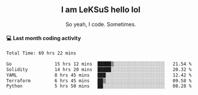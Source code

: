 <h2 align="center">I am LeKSuS hello lol</h2>
<p align="center">So yeah, I code. Sometimes.</p>

#### :computer: Last month coding activity
<!--START_SECTION:waka-->

```txt
Total Time: 69 hrs 22 mins

Go                15 hrs 12 mins  █████▒░░░░░░░░░░░░░░░░░░░   21.54 %
Solidity          14 hrs 20 mins  █████░░░░░░░░░░░░░░░░░░░░   20.32 %
YAML              8 hrs 45 mins   ███░░░░░░░░░░░░░░░░░░░░░░   12.42 %
Terraform         6 hrs 45 mins   ██▒░░░░░░░░░░░░░░░░░░░░░░   09.58 %
Python            5 hrs 50 mins   ██░░░░░░░░░░░░░░░░░░░░░░░   08.28 %
```

<!--END_SECTION:waka-->
